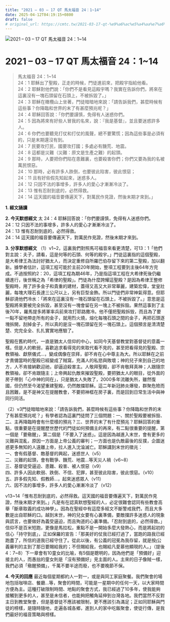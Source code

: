 ```yaml
---
title: "2021 – 03 – 17 QT 馬太福音 24：1~14"
date: 2025-04-12T04:19:15+0800
draft: false
# original_url: https://cmtc.tw/2021-03-17-qt-%e9%a6%ac%e5%a4%aa%e7%a6%8f%e9%9f%b3-24%ef%bc%9a114
---
```


![2021 – 03 – 17 QT 馬太福音 24：1\~14](/images/qt.jpg   "2021 – 03 – 17 QT 馬太福音 24：1\~14")

# 2021 – 03 – 17 QT 馬太福音 24：1\~14

> 馬太福音 24：1\~14  
> 24：1 耶穌出了聖殿，正走的時候，門徒進前來，把殿宇指給他看。  
> 24：2 耶穌對他們說：「你們不是看見這殿宇嗎？我實在告訴你們，將來在這裏沒有一塊石頭留在石頭上，不被拆毀了。」  
> 24：3 耶穌在橄欖山上坐著，門徒暗暗地來說：「請告訴我們，甚麼時候有這些事？你降臨和世界的末了有甚麼預兆呢？」  
> 24：4 耶穌回答說：「你們要謹慎，免得有人迷惑你們。  
> 24：5 因為將來有好些人冒我的名來，說：『我是基督』，並且要迷惑許多人。  
> 24：6 你們也要聽見打仗和打仗的風聲，總不要驚慌；因為這些事是必須有的，只是末期還沒有到。  
> 24：7 民要攻打民，國要攻打國；多處必有饑荒、地震。  
> 24：8 這都是災難（災難：原文是生產之難）的起頭。  
> 24：9 那時，人要把你們陷在患難裏，也要殺害你們；你們又要為我的名被萬民恨惡。  
> 24：10 那時，必有許多人跌倒，也要彼此陷害，彼此恨惡；  
> 24：11 且有好些假先知起來，迷惑多人。  
> 24：12 只因不法的事增多，許多人的愛心才漸漸冷淡了。  
> 24：13 惟有忍耐到底的，必然得救。  
> 24：14 這天國的福音要傳遍天下，對萬民作見證，然後末期才來到。」

**1. 經文誦讀**

**2.  今天默想經文**
太 24：4 耶穌回答說：「你們要謹慎，免得有人迷惑你們。  
24：12 只因不法的事增多，許多人的愛心才漸漸冷淡了。  
24：13 惟有忍耐到底的，必然得救。  
24：14 這天國的福音要傳遍天下，對萬民作見證，然後末期才來到。

**3. 分享默想經文**
（1）v1\~2，這裏我們對照馬可福音來看更清楚，可13：1「他們對主說：夫子，請看，這是何等的石頭、何等的殿宇。」門徒這裏指的這個聖殿，是大希律王為法討好猶太人，而決定重修自所羅巴伯存留下來的第二聖殿，加以翻新。據學者估計，這項工程可能於主前20年開始，整項工程要到主後64年方完成。不過按照約2：20，這項工程為期46年，乃是指這項工程在大希律死後仍繼續進行，後世稱之為「希律的聖殿」。門徒為什麼誇耀這聖殿？是因為希律王整修聖殿時，用了許多金子和貴重的建材，蓋得又高又大非常華麗，建築宏偉，堂皇壯麗，每塊大理石長達三公尺以上，另有巨型金飾。所以門徒們非常神氣得意。但耶穌卻澆他們冷水：「將來在這裏沒有一塊石頭留在石頭上，不被拆毀了。」意思是這聖殿將來要被完全拆毀，甚至沒有一塊會留在另一塊上不被拆毁。果然這事到了主後70年，羅馬提多將軍率兵前來攻打耶路撒冷。他不僅把聖殿拆毁，而且為了要一點不留地帶走所有的金子，就用烈火燒，熔化每塊石頭之間的金子，再把石頭逐塊拆開，刮掉金子，所以真的是沒一塊石頭留在另一塊石頭上。這個預言是清清楚楚、完完全全、扎扎實實地應驗了。

聖殿在舊約時代，一直是猶太人信仰的中心，如同今天基督教堂對基督徒的意義一樣。但是人的軟弱，喜歡追求看得見的來取代看不見的，甚至把看得見的聖殿、宗教領袖、獻祭儀式…，變成偶像在崇拜，卻不肯在心中尊主為大。所以耶穌在之前才責備當時的聖殿已經變成了賊窩，充滿人的私慾與敗壞；神的兒子來到自己的地方，人不肯接納歡迎祂，卻逼迫殺害主。人敬拜聖殿，卻不肯敬拜真神；人跟隨宗教領袖，卻不肯跟隨主；上帝興起仇敵來摧毀聖殿，要把猶太人的眼目，從外面的房子帶到「心中神的同在」，只是猶太人失敗了，2000多年流離失所，雖然復國，但仍然至今渴望重建聖殿，仍然敵擋耶穌。這二年新冠肺炎爆發，群聚危險而且困難，是不是神又在提醒教會，不要把神框在房子裏，而是回到日常生活中與神同行同活。

（2）v3門徒暗暗地來說：「請告訴我們，甚麼時候有這些事？你降臨和世界的末了有甚麼預兆呢？」有學者認為這裏門徒問了三個問題：一、關於聖殿要被拆毁、二、主再降臨時會有什麼樣的預兆？三、世界的末了有什麼預兆？耶穌回答的重點，很重要是在提醒歷世歷代的門徒如何預備主的再來，有二點很重要的提醒，第一個是「要儆醒」，第二個是「不要入了迷惑」。這是因為越進入末世，會有更多的災難與混亂，原因一方面是上帝公義的審判；一方面也是仇敵最後的反撲，企圖迷惑更多無知的人遠離上帝，拉人進入沈淪滅亡。耶穌講到末世的徵兆：  
一、會有假基督、敵基督的興起，迷惑世人（v5）  
二、災難的起頭，會有戰爭、饑荒、地震…等天災人禍（v6\~8）  
三、基督徒受逼迫、患難、殺害、被人恨惡（v9）  
四、許多人因此軟弱、跌倒、不信、犯罪，甚至彼此陷害，彼此恨惡。（v10）  
五、許多假先知、假教師…，起來迷惑眾人（v11）  
六、因不法的事增多，許多人的愛心漸漸冷淡了（v12）

v13\~14「惟有忍耐到底的，必然得救。這天國的福音要傳遍天下，對萬民作見證，然後末期才來到。」凡是有在認真默想聖經的人，必定很難會認同有些教會高舉「斷章取義的成功神學」。因為在聖經中有這麼多經文不斷警戒我們，而且大多數是出自耶穌的口。越到末世，神的兒女要有心裏準備，要敵擋許多迷惑人的現象與謊言，也要做好為義受逼迫，而且殉道的心裏準備。「忍耐到底的，必然得救。」信仰不是百米短跑，更像是馬拉松，重點不是一開始多麼大發熱心，而是將起初的信心「持守到底」，正如保羅的宣告：「那美好的仗我已經打過了，當跑的路我已經跑盡了，所信的道我已經守住了。從此以後，有公義的冠冕為我存留，就是按公義審判的主到了那日要賜給我的；不但賜給我，也賜給凡愛慕他顯現的人。」（提後4：7\~8）下一章會有10童女的比喻，有5個是聰明的，因為他們是「預備好」迎接主的人，而愚拙的童女則是「沒有預備好」見主面的人。主來的日子像賊一樣，我們必須「儆醒預備」，千萬不要半途而廢，也不要晚節不保。

**4. 今天的回應**
最近每個星期都約人一對一，或是與同工家庭聚餐。我們聚會的場地包括咖啡店、餐廳…等，聚會的時間，可能是一星期中的任何一天，以大家時間方便為主。這種打破限制時間、地點的聚會方式，我已經過了10多年，使我能夠接觸到更多的人，甚至是未信者，也能夠把觸角延伸到台灣各地。我們當然不反對主日到教堂聚會，但是基督徒不應該被限制，更不應該引為滿足；正如同耶穌與門徒的榜樣，是隨時隨地，走遍各城各鄉，進到人的家中吃飯聚會，使徒行傳，是我們最好的福音策略與榜樣。
